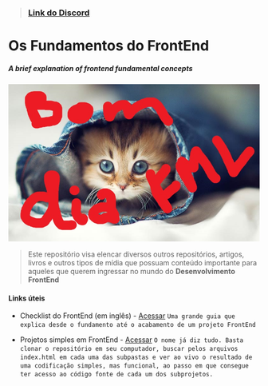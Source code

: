 > ### [Link do Discord](https://discord.gg/k2DvXytHKp)

# Os Fundamentos do FrontEnd

##### A brief explanation of frontend fundamental concepts

![Imagem de um gatinho fofo](./gatinho-fofo.jpg)

> Este repositório visa elencar diversos outros repositórios, artigos, livros e outros tipos de mídia que possuam conteúdo importante para aqueles que querem ingressar no mundo do **Desenvolvimento FrontEnd**

#### Links úteis

- Checklist do FrontEnd (em inglês) - [Acessar](https://github.com/thedaviddias/Front-End-Checklist)
  `Uma grande guia que explica desde o fundamento até o acabamento de um projeto FrontEnd `

- Projetos simples em FrontEnd - [Acessar](https://github.com/Rahelsc/frontendMiniProjects)
  `O nome já diz tudo. Basta clonar o repositório em seu computador, buscar pelos arquivos index.html em cada uma das subpastas e ver ao vivo o resultado de uma codificação simples, mas funcional, ao passo em que consegue ter acesso ao código fonte de cada um dos subprojetos. `
